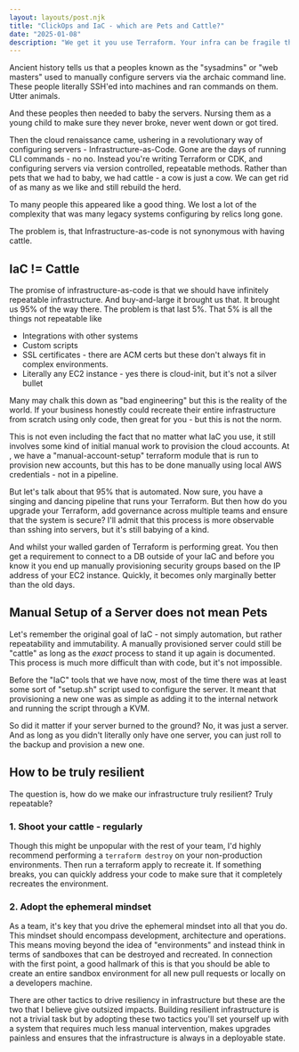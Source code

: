 ```yaml
---
layout: layouts/post.njk
title: "ClickOps and IaC - which are Pets and Cattle?"
date: "2025-01-08"
description: "We get it you use Terraform. Your infra can be fragile though. Just saying..."
---
```


Ancient history tells us that a peoples known as the "sysadmins" or "web masters" used to manually configure servers via the archaic command line. These people literally SSH'ed into machines and ran commands on them. Utter animals.

And these peoples then needed to baby the servers. Nursing them as a young child to make sure they never broke, never went down or got tired.

Then the cloud renaissance came, ushering  in a revolutionary way of configuring servers - Infrastructure-as-Code. Gone are the days of running CLI commands - no no. Instead you're writing Terraform or CDK, and configuring servers via version controlled, repeatable methods. Rather than pets that we had to baby, we had cattle - a cow is just a cow. We can get rid of as many as we like and still rebuild the herd.

To many people this appeared like a good thing. We lost a lot of the complexity that was many legacy systems configuring by relics long gone.

The problem is, that Infrastructure-as-code is not synonymous with having cattle.

## IaC != Cattle
The promise of infrastructure-as-code is that we should have infinitely repeatable infrastructure. And buy-and-large it brought us that. It brought us 95% of the way there. The problem is that last 5%.
That 5% is all the things not repeatable like
- Integrations with other systems
- Custom scripts
- SSL certificates - there are ACM certs but these don't always fit in complex environments.
- Literally any EC2 instance - yes there is cloud-init, but it's not a silver bullet

Many may chalk this down as "bad engineering" but this is the reality of the world. If your business honestly could recreate their entire infrastructure from scratch using only code, then great for you - but this is not the norm.

This is not even including the fact that no matter what IaC you use, it still involves some kind of initial manual work to provision the cloud accounts. At <day job>, we have a "manual-account-setup" terraform module that is run to provision new accounts, but this has to be done manually using local AWS credentials - not in a pipeline.

But let's talk about that 95% that is automated. Now sure, you have a singing and dancing pipeline that runs your Terraform. But then how do you upgrade your Terraform, add governance across multiple teams and ensure that the system is secure? I'll admit that this process is more observable than sshing into servers, but it's still babying of a kind.

And whilst your walled garden of Terraform is performing great. You then get a requirement to connect to a DB outside of your IaC and before you know it you end up manually provisioning security groups based on the IP address of your EC2 instance. Quickly, it becomes only marginally better than the old days.

## Manual Setup of a Server does not mean Pets
Let's remember the original goal of IaC - not simply automation, but rather repeatability and immutability. A manually provisioned server could still be "cattle" as long as the *exact* process to stand it up again is documented.
This process is much more difficult than with code, but it's not impossible.

Before the "IaC" tools that we have now, most of the time there was at least some sort of "setup.sh" script used to configure the server. It meant that provisioning a new one was as simple as adding it to the internal network and running the script through a KVM.

So did it matter if your server burned to the ground? No, it was just a server. And as long as you didn't literally only have one server, you can just roll to the backup and provision a new one.

## How to be truly resilient
The question is, how do we make our infrastructure truly resilient? Truly repeatable?

### 1. Shoot your cattle - regularly
Though this might be unpopular with the rest of your team, I'd highly recommend performing a `terraform destroy` on your non-production environments. Then run a terraform apply to recreate it. If something breaks, you can quickly address your code to make sure that it completely recreates the environment.

### 2. Adopt the ephemeral mindset
As a team, it's key that you drive the ephemeral mindset into all that you do. This mindset should encompass development, architecture and operations.
This means moving beyond the idea of "environments" and instead think in terms of sandboxes that can be destroyed and recreated. In connection with the first point, a good hallmark of this is that you should be able to create an entire sandbox environment for all new pull requests or locally on a developers machine.

There are other tactics to drive resiliency in infrastructure but these are the two that I believe give outsized impacts. Building resilient infrastructure is not a trivial task but by adopting these two tactics you'll set yourself up with a system that requires much less manual intervention, makes upgrades painless and ensures that the infrastructure is always in a deployable state.
